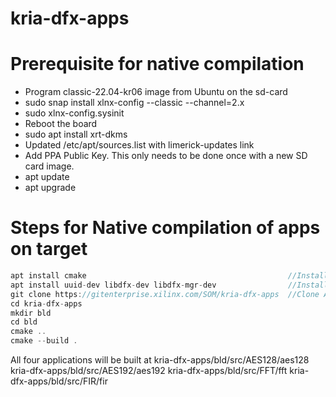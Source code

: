 # kria-dfx-apps
# Prerequisite for native compilation
- Program classic-22.04-kr06 image from Ubuntu on the sd-card
- sudo snap install xlnx-config --classic --channel=2.x
- sudo xlnx-config.sysinit
- Reboot the board
- sudo apt install xrt-dkms
- Updated /etc/apt/sources.list with limerick-updates link
- Add PPA Public Key. This only needs to be done once with a new SD card image.
- apt update
- apt upgrade

# Steps for Native compilation of apps on target
```cpp
apt install cmake                                             //Install cmake
apt install uuid-dev libdfx-dev libdfx-mgr-dev                //Install necessary libraries
git clone https://gitenterprise.xilinx.com/SOM/kria-dfx-apps  //Clone Application git
cd kria-dfx-apps
mkdir bld
cd bld
cmake ..
cmake --build .
```
All four applications will be built at 
kria-dfx-apps/bld/src/AES128/aes128
kria-dfx-apps/bld/src/AES192/aes192
kria-dfx-apps/bld/src/FFT/fft
kria-dfx-apps/bld/src/FIR/fir
